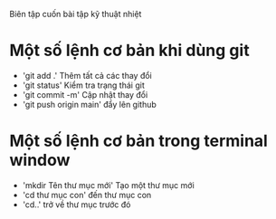 Biên tập cuốn bài tập kỹ thuật nhiệt
# Một số lệnh cơ bản khi dùng git
- 'git add .'  Thêm tất cả các thay đổi
- 'git status'  Kiểm tra trạng thái git
- 'git commit -m'  Cập nhật thay đổi
- 'git push origin main'   đẩy lên github

# Một số lệnh cơ bản trong terminal window
- 'mkdir Tên thư mục mới'   Tạo một thư mục mới
- 'cd thư mục con'  đến thư mục con
- 'cd..' trở về thư mục trước đó
